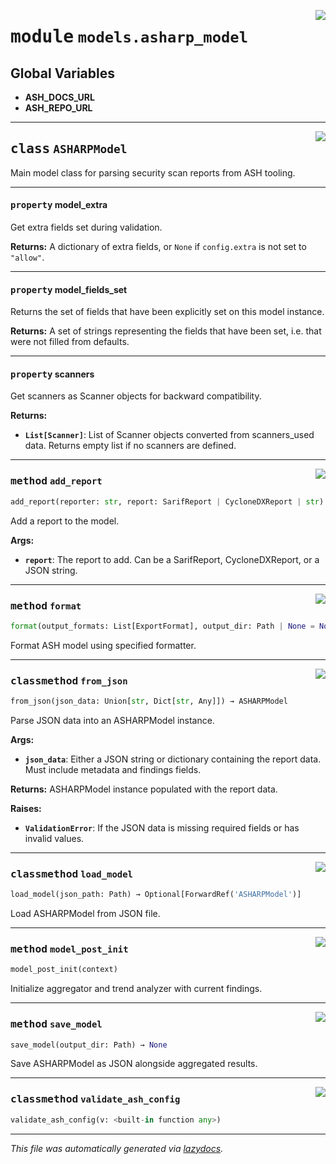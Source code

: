 <!-- markdownlint-disable -->

<a href="https://github.com/example/my-project/blob/main/src/automated_security_helper/models/asharp_model.py#L0"><img align="right" style="float:right;" src="https://img.shields.io/badge/-source-cccccc?style=flat-square"></a>

# <kbd>module</kbd> `models.asharp_model`




**Global Variables**
---------------
- **ASH_DOCS_URL**
- **ASH_REPO_URL**


---

<a href="https://github.com/example/my-project/blob/main/src/automated_security_helper/models/asharp_model.py#L36"><img align="right" style="float:right;" src="https://img.shields.io/badge/-source-cccccc?style=flat-square"></a>

## <kbd>class</kbd> `ASHARPModel`
Main model class for parsing security scan reports from ASH tooling. 


---

#### <kbd>property</kbd> model_extra

Get extra fields set during validation. 



**Returns:**
  A dictionary of extra fields, or `None` if `config.extra` is not set to `"allow"`. 

---

#### <kbd>property</kbd> model_fields_set

Returns the set of fields that have been explicitly set on this model instance. 



**Returns:**
  A set of strings representing the fields that have been set,  i.e. that were not filled from defaults. 

---

#### <kbd>property</kbd> scanners

Get scanners as Scanner objects for backward compatibility. 



**Returns:**
 
 - <b>`List[Scanner]`</b>:  List of Scanner objects converted from scanners_used data.  Returns empty list if no scanners are defined. 



---

<a href="https://github.com/example/my-project/blob/main/src/automated_security_helper/models/asharp_model.py#L243"><img align="right" style="float:right;" src="https://img.shields.io/badge/-source-cccccc?style=flat-square"></a>

### <kbd>method</kbd> `add_report`

```python
add_report(reporter: str, report: SarifReport | CycloneDXReport | str)
```

Add a report to the model. 



**Args:**
 
 - <b>`report`</b>:  The report to add. Can be a SarifReport, CycloneDXReport, or a JSON string. 

---

<a href="https://github.com/example/my-project/blob/main/src/automated_security_helper/models/asharp_model.py#L289"><img align="right" style="float:right;" src="https://img.shields.io/badge/-source-cccccc?style=flat-square"></a>

### <kbd>method</kbd> `format`

```python
format(output_formats: List[ExportFormat], output_dir: Path | None = None) → str
```

Format ASH model using specified formatter. 

---

<a href="https://github.com/example/my-project/blob/main/src/automated_security_helper/models/asharp_model.py#L225"><img align="right" style="float:right;" src="https://img.shields.io/badge/-source-cccccc?style=flat-square"></a>

### <kbd>classmethod</kbd> `from_json`

```python
from_json(json_data: Union[str, Dict[str, Any]]) → ASHARPModel
```

Parse JSON data into an ASHARPModel instance. 



**Args:**
 
 - <b>`json_data`</b>:  Either a JSON string or dictionary containing the report data.  Must include metadata and findings fields. 



**Returns:**
 ASHARPModel instance populated with the report data. 



**Raises:**
 
 - <b>`ValidationError`</b>:  If the JSON data is missing required fields or has invalid values. 

---

<a href="https://github.com/example/my-project/blob/main/src/automated_security_helper/models/asharp_model.py#L278"><img align="right" style="float:right;" src="https://img.shields.io/badge/-source-cccccc?style=flat-square"></a>

### <kbd>classmethod</kbd> `load_model`

```python
load_model(json_path: Path) → Optional[ForwardRef('ASHARPModel')]
```

Load ASHARPModel from JSON file. 

---

<a href="https://github.com/example/my-project/blob/main/src/automated_security_helper/models/asharp_model.py#L142"><img align="right" style="float:right;" src="https://img.shields.io/badge/-source-cccccc?style=flat-square"></a>

### <kbd>method</kbd> `model_post_init`

```python
model_post_init(context)
```

Initialize aggregator and trend analyzer with current findings. 

---

<a href="https://github.com/example/my-project/blob/main/src/automated_security_helper/models/asharp_model.py#L258"><img align="right" style="float:right;" src="https://img.shields.io/badge/-source-cccccc?style=flat-square"></a>

### <kbd>method</kbd> `save_model`

```python
save_model(output_dir: Path) → None
```

Save ASHARPModel as JSON alongside aggregated results. 

---

<a href="https://github.com/example/my-project/blob/main/src/automated_security_helper/models/asharp_model.py#L132"><img align="right" style="float:right;" src="https://img.shields.io/badge/-source-cccccc?style=flat-square"></a>

### <kbd>classmethod</kbd> `validate_ash_config`

```python
validate_ash_config(v: <built-in function any>)
```








---

_This file was automatically generated via [lazydocs](https://github.com/ml-tooling/lazydocs)._
